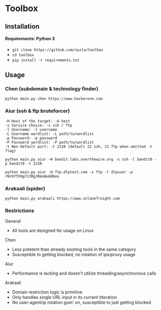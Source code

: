 # Toolbox

## Installation

#### Requirements: Python 3
- `git clone https://github.com/nyzlo/toolbox`
- `cd toolbox`
- `pip install -r requirements.txt`

## Usage
### Chen (subdomain & technology finder)
`python main.py chen https://www.hackerone.com`
### Aiur (ssh & ftp bruteforcer)
```
-H Host of the target: -H host
-s Service choice: -s ssh / ftp
-l Username: -l username 
-L Username wordlist: -L path/to/wordlist
-p Password: -p password
-P Password wordlist: -P path/to/wordlist
-t Non-default port: -t 2220 (default 22 ssh, 21 ftp when omitted -t flag)
```
`python main.py aiur -H bandit.labs.overthewire.org -s ssh -l bandit0 -p bandit0 -t 2220`

`python main.py aiur -H ftp.dlptest.com -s ftp -l dlpuser -p rNrKYTX9g7z3RgJRmxWuGHbeu`
### Arakaali (spider)
`python main.py arakaali https://www.inlanefreight.com`

### Restrictions
General
- All tools are designed for usage on Linux

Chen
- Less potetent than already existing tools in the same category
- Susceptible to getting blocked, no rotation of ips/proxy usage

Aiur
- Performance is lacking and doesn't utilize threading/asynchronous calls

Arakaali
- Domain restriction logic is primitive
- Only handles single URL input in its current itteration
- No user-agent/ip rotation goin' on, susceptible to just getting blocked
